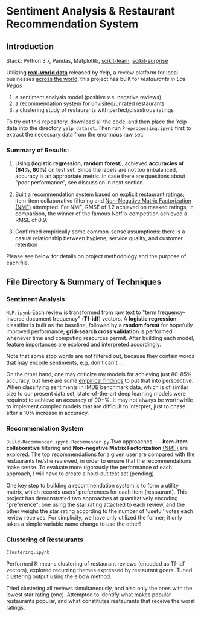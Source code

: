 # Sentiment Analysis & Restaurant Recommendation System
## Introduction

Stack: Python 3.7, Pandas, Matplotlib, [scikit-learn](http://scikit-learn.org/), [scikit-surprise](http://surpriselib.com/)

Utilizing [**real-world data**]((https://www.yelp.com/dataset/challenge)) released by Yelp, a review platform for local
businesses [across the world](https://www.yelp.com/locations), this project has built for
*restaurants in Las Vegas*
1. a sentiment analysis model (positive *v.s.* negative reviews)
2. a recommendation system for unvisited/unrated restaurants
3. a clustering study of restaurants with perfect/disastrous ratings

To try out this repository, download all the code, and then place the Yelp data into the
directory `yelp_dataset`. Then run `Preprocessing.ipynb` first to extract
the necessary data from the enormous raw set.

### Summary of Results:
1. Using (**logistic regression, random forest**), achieved **accuracies of (84%, 80%)** on
test set. Since the labels are not too imbalanced, accuracy is an appropriate metric. In case
there are questions about "poor performance", see discussion in next section.

2. Built a recommendation system based on explicit restaurant ratings; item-item collaborative
filtering and [Non-Negative Matrix Factorization (NMF)]((http://www.albertauyeung.com/post/python-matrix-factorization/)) attempted. For NMF, RMSE of 1.2 achieved on masked ratings; in comparison, the winner of the famous
Netflix competition achieved a RMSE of 0.9.

3. Confirmed empirically some common-sense assumptions: there is a casual relationship between
hygiene, service quality, and customer retention

Please see below for details on project methodology and the purpose of each file.

## File Directory & Summary of Techniques
### Sentiment Analysis
`NLP.ipynb`
Each review is transformed from raw text to "term frequency-inverse document frequency"
(**Tf-idf**) vectors. A **logistic regression** classifier is built as the baseline, followed
by a **random forest** for hopefully improved performance; **grid-search cross validation** is performed
whenever time and computing resources permit. After building each model, feature importances
are explored and interpreted accordingly.

Note that some stop words are not filtered out, because they contain words that may encode
sentiments, e.g. don't can't ...

On the other hand, one may criticize my models for achieving just 80-85% accuracy, but here are some [empirical
findings](https://blog.paralleldots.com/data-science/breakthrough-research-papers-and-models-for-sentiment-analysis/) to put that into perspective. When classifying sentiments in IMDB
benchmark data, which is of similar size to our present data set, state-of-the-art deep learning models
were required to achieve an accuracy of 90+%. It may not always be worthwhile to implement complex models
that are difficult to interpret, just to chase after a 10% increase in accuracy.

### Recommendation System
`Build-Recommender.ipynb`, `Recommender.py`
Two approaches --- **item-item collaborative** filtering and **Non-negative Matrix
Factorization** [(NMF)](http://www.albertauyeung.com/post/python-matrix-factorization/) are
explored. The top recommendations for a given user are compared with the restaurants he/she
reviewed, in order to ensure that the recommendations make sense. To evaluate more rigorously
the performance of each approach, I will have to create a hold-out test set (pending).

One key step to building a recommendation system is to form a utility matrix, which
records users' preferences for each item (restaurant). This project has demonstrated two
approaches at quantitatively encoding "preference": one using the star rating attached
to each review, and the other weighs the star rating according to the number of 'useful' votes
each review receives. For simplicity, we have only utilized the former; it only takes a
simple variable name change to use the other!

### Clustering of Restaurants
`Clustering.ipynb`

Performed K-means clustering of restaurant reviews (encoded as Tf-idf vectors), explored recurring themes expressed by restaurant goers. Tuned clustering output using the elbow method.

Tried clustering all reviews simultaneously, and also only the ones with the lowest star rating (one). Attempted to identify what makes popular restaurants popular, and what constitutes restaurants that receive the worst ratings.
